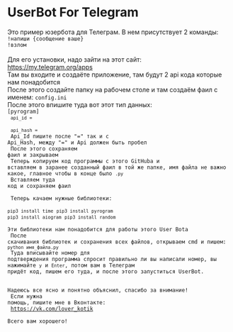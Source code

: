 # UserBot For Telegram
Это пример юзербота для Телеграм.
В нем присутствует 2 команды:<br>
<code>!напиши {сообщение ваше}</code><br>
<code>!взлом</code> <br><br>
Для его установки, надо зайти на этот сайт:<br> <url>https://my.telegram.org/apps</url><br>
Там вы входите и создаёте приложение, там будут 2 api кода которые нам понадобится<br>
После этого создайте папку на рабочем столе и там создаём фаил с именем: <code>config.ini</code><br>
После этого впишите туда вот этот тип данных:<br>
<code>[pyrogram]<br>
<code>api_id = </code><br>
<code>api_hash = </code><br>
Api_Id пишите после "=" так и с Api_Hash, между "=" и Api должен быть пробел<br>
После этого сохраняем фаил и закрываем<bt><br>
Теперь копируем код программы с этого GitHuba и вставляем в заранее созданный фаил в той же папке, имя файла не важно какое, главное чтобы в конце было <code>.py</code><br>
Вставляем туда код и сохраняем фаил<br><br>
Теперь качаем нужные библиотеки:<br>
<code>pip3 install time</code>
<code>pip3 install pyrogram</code>
<code>pip3 install aiogram</code>
<code>pip3 install random</code><br>
Эти библиотеки нам понадобится для работы этого User Bota<br>
После скачивания библиотек и сохранения всех файлов, открываем cmd и пишем: <code>python имя_файла.py</code><br>
Туда вписывайте номер для подтверждения программа спросит правильно ли вы написали номер, вы нажимайте <code>y</code> и <code>Enter</code>, потом вам в Телеграм придёт код, пишем его туда, и после этого запуститься UserBot.<br><br>
Надеюсь все ясно и понятно объяснил, спасибо за внимание!<br>
Если нужна помощь, пишите мне в Вконтакте:<br>
<url>https://vk.com/lover_kotik</url><br>
Всего вам хорошего!

